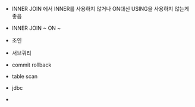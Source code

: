 - INNER JOIN 에서 INNER를 사용하지 않거나 ON대신 USING을 사용하지 않는게 좋음
- INNER JOIN ~ ON ~

- 조인
- 서브쿼리
- commit rollback
- table scan
- jdbc
- 
